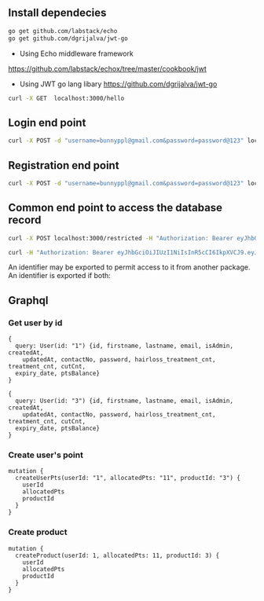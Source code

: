 ## Install dependecies

```bash
go get github.com/labstack/echo
go get github.com/dgrijalva/jwt-go
```

* Using Echo middleware framework

https://github.com/labstack/echox/tree/master/cookbook/jwt

* Using JWT go lang libary
https://github.com/dgrijalva/jwt-go

```bash
curl -X GET  localhost:3000/hello
```

## Login end point
```bash
curl -X POST -d "username=bunnyppl@gmail.com&password=password@123" localhost:3000/login -H "Content-Type: application/x-www-form-urlencoded"
```

## Registration end point
```bash
curl -X POST -d "username=bunnyppl@gmail.com&password=password@123" localhost:3000/register -H "Content-Type: application/x-www-form-urlencoded"
```

## Common end point to access the database record
```bash
curl -X POST localhost:3000/restricted -H "Authorization: Bearer eyJhbGciOiJIUzI1NiIsInR5cCI6IkpXVCJ9.eyJhZG1pbiI6dHJ1ZSwiZXhwIjoxNTQyNTI4MTMyLCJuYW1lIjoiYnVubnlwcGxAZ21haWwuY29tIn0.K0NOmo2uEd10iKkhEy16gbPfZVfkT9KPLGVyXf7bkm4"
```

```bash
curl -H "Authorization: Bearer eyJhbGciOiJIUzI1NiIsInR5cCI6IkpXVCJ9.eyJhZG1pbiI6dHJ1ZSwiZXhwIjoxNTQyNTI4MTMyLCJuYW1lIjoiYnVubnlwcGxAZ21haWwuY29tIn0.K0NOmo2uEd10iKkhEy16gbPfZVfkT9KPLGVyXf7bkm4" -X POST -d '{ query: User(id: "1") { id, firstname, lastname }}' http://localhost:3000/restricted
```

An identifier may be exported to permit access to it from another package. An identifier is exported if both:

## Graphql
### Get user by id
```
{ 
  query: User(id: "1") {id, firstname, lastname, email, isAdmin, createdAt, 
  	updatedAt, contactNo, password, hairloss_treatment_cnt, treatment_cnt, cutCnt, 
  expiry_date, ptsBalance}
}

{ 
  query: User(id: "3") {id, firstname, lastname, email, isAdmin, createdAt, 
  	updatedAt, contactNo, password, hairloss_treatment_cnt, treatment_cnt, cutCnt, 
  expiry_date, ptsBalance}
}
```

### Create user's point

```
mutation {
  createUserPts(userId: "1", allocatedPts: "11", productId: "3") {
    userId
    allocatedPts
    productId
  }
}
```

### Create product

```
mutation {
  createProduct(userId: 1, allocatedPts: 11, productId: 3) {
    userId
    allocatedPts
    productId
  }
}
```
